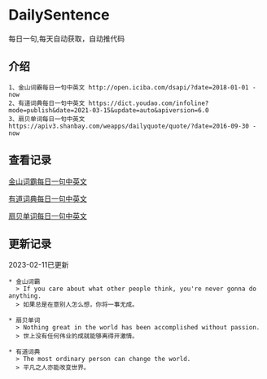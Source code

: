 # DailySentence

每日一句,每天自动获取，自动推代码

## 介绍

```
1、金山词霸每日一句中英文 http://open.iciba.com/dsapi/?date=2018-01-01 - now
2、有道词典每日一句中英文 https://dict.youdao.com/infoline?mode=publish&date=2021-03-15&update=auto&apiversion=6.0
3、扇贝单词每日一句中英文 https://apiv3.shanbay.com/weapps/dailyquote/quote/?date=2016-09-30 - now
```

## 查看记录

[金山词霸每日一句中英文](./data/iciba/)

[有道词典每日一句中英文](./data/youdao/)

[扇贝单词每日一句中英文](./data/shanbay/)

## 更新记录
2023-02-11已更新 
```
* 金山词霸
  > If you care about what other people think, you're never gonna do anything.
  > 如果总是在意别人怎么想，你将一事无成。

* 扇贝单词
  > Nothing great in the world has been accomplished without passion.
  > 世上没有任何伟业的成就能够离得开激情。

* 有道词典
  > The most ordinary person can change the world.
  > 平凡之人亦能改变世界。

```
